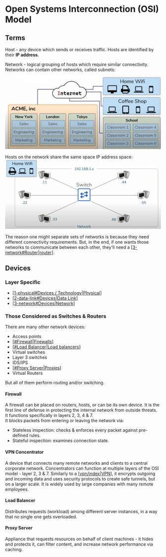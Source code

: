 # Open Systems Interconnection (OSI) Model

## Terms

Host - any device which sends or receives traffic. Hosts are identified by their **IP address**.

Network - logical grouping of hosts which require similar connectivity. Networks can contain other networks, called subnets:
![networks and subnets](/assets/2025-08-15-19-14-36.png)

Hosts on the network share the same space IP address space:
![network example](/assets/2025-08-15-19-46-10.png)

The reason one might separate sets of networks is because they need different connectivity requirements. But, in the end, if one wants those networks to communicate between each other, they'll need a [[3-network#Router|router]].

## Devices

### Layer Specific

- [[1-physical#Devices / Technology|Physical]]
- [[2-data-link#Devices|Data Link]]
- [[3-network#Devices|Network]]

### Those Considered as Switches & Routers

There are many other network devices:
- Access points
- [[#Firewall|Firewalls]]
- [[#Load Balancer|Load balancers]]
- Virtual switches
- Layer 3 switches
- IDS/IPS
- [[#Proxy Server|Proxies]]
- Virtual Routers

But all of them perform routing and/or switching.

#### Firewall

A firewall can be placed on routers, hosts, or can be its own device. It is the first line of defense in protecting the internal network from outside threats. It functions specifically in layers 2, 3, 4 & 7.  
It blocks packets from entering or leaving the network via:
- Stateless inspection: checks & enforces every packet against pre-defined rules.
- Stateful inspection: examines connection state.

#### VPN Concentrator

A device that connects many remote networks and clients to a central corporate network. Concentrators can function at multiple layers of the OSI model - layer 2, 3 & 7. Similarly to a [[vpn/index|VPN]], it encrypts outgoing and incoming data and uses security protocols to create safe tunnels, but on a larger scale. It is widely used by large companies with many remote employees.

#### Load Balancer

Distributes requests (workload) among different server instances, in a way that no single one gets overloaded.

#### Proxy Server

Appliance that requests resources on behalf of client machines - it hides and protects it, can filter content, and increase network performance via caching.

[//begin]: # "Autogenerated link references for markdown compatibility"
[3-network#Router|router]: layers/3-network.md "Network"
[1-physical#Devices / Technology|Physical]: layers/1-physical.md "Physical"
[2-data-link#Devices|Data Link]: layers/2-data-link.md "Data Link"
[3-network#Devices|Network]: layers/3-network.md "Network"
[#Firewall|Firewalls]: index.md "Open Systems Interconnection (OSI) Model"
[#Load Balancer|Load balancers]: index.md "Open Systems Interconnection (OSI) Model"
[#Proxy Server|Proxies]: index.md "Open Systems Interconnection (OSI) Model"
[vpn/index|VPN]: ../vpn/index.md "Virtual Private Network (VPN)"
[//end]: # "Autogenerated link references"

